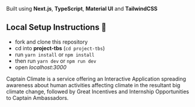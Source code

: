 Built using **Next.js**, **TypeScript**, **Material UI** and **TailwindCSS**

## Local Setup Instructions :rocket:
- fork and clone this repository
- cd into **project-tbs** (`cd project-tbs`)
- run `yarn install` or `npm install`
- then run `yarn dev` or `npm run dev`
- open _localhost:3000_


Captain Climate is a service offering an Interactive Application spreading awareness about human activities affecting climate in the resultant big climate change, followed by Great Incentives and Internship Opportunities to Captain Ambassadors. 
